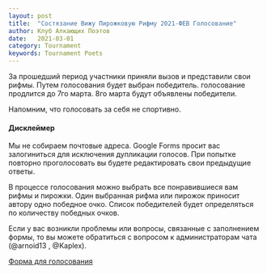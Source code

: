 ```yaml
---
layout: post
title:  "Состязание Вижу Пирожковую Рифму 2021-ФЕВ Голосование"
author: Клуб Алкающих Поэтов
date:   2021-03-01
category: Tournament
keywords: Tournament Poets
---
```

За прошедший период участники приняли вызов и представили свои рифмы. Путем голосования будет выбран победитель. голосование продлится до 7го марта. 8го марта будут объявлены победители.

Напомним, что голосовать за себя не спортивно.

<!--more-->

#### Дисклеймер
Мы не собираем почтовые адреса. Google Forms просит вас залогиниться для исключения дупликации голосов. При попытке повторно проголосовать вы будете редактировать свои предыдущие ответы.

В процессе голосования можно выбрать все понравившиеся вам рифмы и пирожки. Один выбранная рифма или пирожок приносит автору одно победное очко. Список победителей будет определяться по количеству победных очков.

Если у вас возникли проблемы или вопросы, связанные с заполнением формы, то вы можете обратиться с вопросом к администраторам чата (@arnoid13 , @Kaplex).

[Форма для голосования](https://forms.gle/sd9Rm12v8EXHYbzH9)

